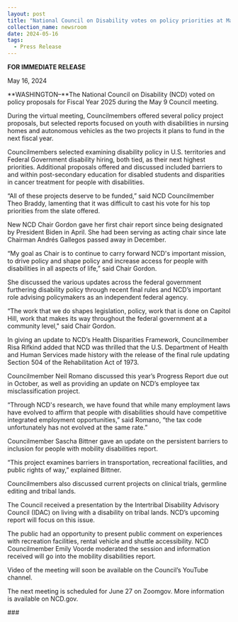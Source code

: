 ```yaml
---
layout: post
title: "National Council on Disability votes on policy priorities at May meeting "
collection_name: newsroom
date: 2024-05-16
tags:
  - Press Release
---
```


**FOR IMMEDIATE RELEASE**

May 16, 2024

**WASHINGTON–**The National Council on Disability (NCD) voted on policy proposals for Fiscal Year 2025 during the May 9 Council meeting.

During the virtual meeting, Councilmembers offered several policy project proposals, but selected reports focused on youth with disabilities in nursing homes and autonomous vehicles as the two projects it plans to fund in the next fiscal year.

Councilmembers selected examining disability policy in U.S. territories and Federal Government disability hiring, both tied, as their next highest priorities. Additional proposals offered and discussed included barriers to and within post-secondary education for disabled students and disparities in cancer treatment for people with disabilities.

“All of these projects deserve to be funded,” said NCD Councilmember Theo Braddy, lamenting that it was difficult to cast his vote for his top priorities from the slate offered.

New NCD Chair Gordon gave her first chair report since being designated by President Biden in April. She had been serving as acting chair since late Chairman Andrés Gallegos passed away in December.

“My goal as Chair is to continue to carry forward NCD's important mission, to drive policy and shape policy and increase access for people with disabilities in all aspects of life,” said Chair Gordon.

She discussed the various updates across the federal government furthering disability policy through recent final rules and NCD’s important role advising policymakers as an independent federal agency.

“The work that we do shapes legislation, policy, work that is done on Capitol Hill, work that makes its way throughout the federal government at a community level," said Chair Gordon.

In giving an update to NCD’s Health Disparities Framework, Councilmember Risa Rifkind added that NCD was thrilled that the U.S. Department of Health and Human Services made history with the release of the final rule updating Section 504 of the Rehabilitation Act of 1973.

Councilmember Neil Romano discussed this year’s Progress Report due out in October, as well as providing an update on NCD’s employee tax misclassification project.

“Through NCD's research, we have found that while many employment laws have evolved to affirm that people with disabilities should have competitive integrated employment opportunities,” said Romano, “the tax code unfortunately has not evolved at the same rate.”

Councilmember Sascha Bittner gave an update on the persistent barriers to inclusion for people with mobility disabilities report.

“This project examines barriers in transportation, recreational facilities, and public rights of way,” explained Bittner.

Councilmembers also discussed current projects on clinical trials, germline editing and tribal lands.

The Council received a presentation by the Intertribal Disability Advisory Council (IDAC) on living with a disability on tribal lands. NCD’s upcoming report will focus on this issue.

The public had an opportunity to present public comment on experiences with recreation facilities, rental vehicle and shuttle accessibility. NCD Councilmember Emily Voorde moderated the session and information received will go into the mobility disabilities report.

Video of the meeting will soon be available on the Council’s YouTube channel.

The next meeting is scheduled for June 27 on Zoomgov. More information is available on NCD.gov.

\###
